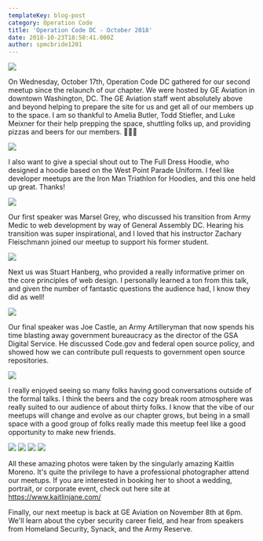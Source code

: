 ```yaml
---
templateKey: blog-post
category: Operation Code
title: 'Operation Code DC - October 2018'
date: 2018-10-23T18:50:41.000Z
author: spmcbride1201
---
```


![](/img/posts/opcode-oct-18/cover.jpg)

On Wednesday, October 17th, Operation Code DC gathered for our second meetup since the relaunch of our chapter. We were hosted by GE Aviation in downtown Washington, DC. The GE Aviation staff went absolutely above and beyond helping to prepare the site for us and get all of our members up to the space. I am so thankful to Amelia Butler, Todd Stiefler, and Luke Meixner for their help prepping the space, shuttling folks up, and providing pizzas and beers for our members. 🍻👏👏

![](/img/posts/opcode-oct-18/0.jpg)

I also want to give a special shout out to The Full Dress Hoodie, who designed a hoodie based on the West Point Parade Uniform. I feel like developer meetups are the Iron Man Triathlon for Hoodies, and this one held up great. Thanks!

![](/img/posts/opcode-oct-18/1.jpg)

Our first speaker was Marsel Grey, who discussed his transition from Army Medic to web development by way of General Assembly DC. Hearing his transition was super inspirational, and I loved that his instructor Zachary Fleischmann joined our meetup to support his former student.

![](/img/posts/opcode-oct-18/2.jpg)

Next us was Stuart Hanberg, who provided a really informative primer on the core principles of web design. I personally learned a ton from this talk, and given the number of fantastic questions the audience had, I know they did as well!

![](/img/posts/opcode-oct-18/3.jpg)

Our final speaker was Joe Castle, an Army Artilleryman that now spends his time blasting away government bureaucracy as the director of the GSA Digital Service. He discussed Code.gov and federal open source policy, and showed how we can contribute pull requests to government open source repositories.

![](/img/posts/opcode-oct-18/4.jpg)

I really enjoyed seeing so many folks having good conversations outside of the formal talks. I think the beers and the cozy break room atmosphere was really suited to our audience of about thirty folks. I know that the vibe of our meetups will change and evolve as our chapter grows, but being in a small space with a good group of folks really made this meetup feel like a good opportunity to make new friends.

![](/img/posts/opcode-oct-18/5.jpg)
![](/img/posts/opcode-oct-18/6.jpg)
![](/img/posts/opcode-oct-18/7.jpg)
![](/img/posts/opcode-oct-18/8.jpg)

All these amazing photos were taken by the singularly amazing Kaitlin Moreno. It's quite the privilege to have a professional photographer attend our meetups. If you are interested in booking her to shoot a wedding, portrait, or corporate event, check out here site at https://www.kaitlinjane.com/

Finally, our next meetup is back at GE Aviation on November 8th at 6pm. We'll learn about the cyber security career field, and hear from speakers from Homeland Security, Synack, and the Army Reserve.
